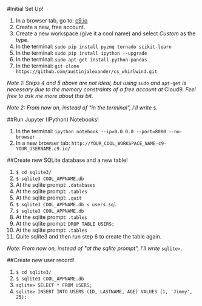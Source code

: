 #Initial Set Up!

1. In a browser tab, go to: <a href="https://c9.io/" target="_blank">c9.io</a>
2. Create a new, free account.
3. Create a new workspace (give it a cool name) and select _Custom_ as the type.
4. In the terminal: `sudo pip install pyzmq tornado scikit-learn`
5. In the terminal: `sudo pip install ipython --upgrade`
6. In the terminal: `sudo apt-get install python-pandas`
7. In the terminal: `git clone https://github.com/austinjalexander/cs_whirlwind.git`

_Note 1: Steps 4 and 5 above are not ideal, but using_ `sudo` _and_ `apt-get` _is necessary due to the memory constraints of a free account at_ Cloud9. _Feel free to ask me more about this bit._

_Note 2: From now on, instead of "in the terminal", I'll write_ `$`.


##Run Jupyter (IPython) Notebooks!

1. In the terminal: `ipython notebook --ip=0.0.0.0 --port=8080 --no-browser`
2. In a new browser tab: `http://YOUR_COOL_WORKSPACE_NAME-c9-YOUR_USERNAME.c9.io/`


##Create new SQLite database and a new table!

1. `$ cd sqlite3/`
2. `$ sqlite3 COOL_APPNAME.db`
3. At the sqlite prompt: `.databases`
4. At the sqlite prompt: `.tables`
5. At the sqlite prompt: `.quit`
6. `$ sqlite3 COOL_APPNAME.db < users.sql`
7. `$ sqlite3 COOL_APPNAME.db`
8. At the sqlite prompt: `.tables`
9. At the sqlite prompt: `DROP TABLE USERS;`
10. At the sqlite prompt: `.tables`
11. Quite sqlite3 and then run step 6 to create the table again.

_Note: From now on, instead of "at the sqlite prompt", I'll write_ `sqlite>`.

##Create new user record!

1. `$ cd sqlite3/`
2. `$ sqlite3 COOL_APPNAME.db`
3. `sqlite> SELECT * FROM USERS;`
3. `sqlite> INSERT INTO USERS (ID, LASTNAME, AGE)
            VALUES (1, 'Jimmy', 25);`




